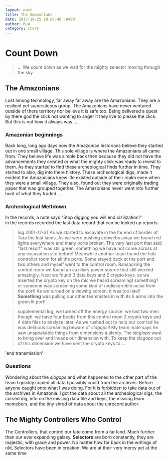 ```yaml
---
layout: post
title: The Amazonians
date: 2017-10-25 10:07:48 -0400
author: M.W
category: story
---
```

# Count Down

> ... We count down as we wait for the mighty selector moving through the sky.

## The Amazonians

Lost among technology, far away far away are the Amazonians. They are a resilient yet supersticous group. The Amazonians have never ventured outside of there territory nor believe it is safe too. Being delivered a quest by there god the click not wanting to anger it they live to please the click. But this is not how it always was.....

### Amazonian beginnings

Back long, long ago days now the Amazonian historians believe they started out in one small village. This sole village is where the Amazonians all came from. They believe life was simple back then because they did not have the advancements they created or what the mighty click was ready to reveal to them.
As they started to find these archeological finds further in time. They started to also, dig into there history. These archeological digs, made it evident the Amazonians knew life existed outside of their realm even when they were a small village. They also, found out they were originally trading paper that was grouped together. The Amazonians never went into further hunt of what they traded...

### Archeological Meltdown

In the records, a note says "Stop digging you will end cizilization!"<br>
in the records recorded the last data record that can be looked up reports.
>log 2001-12-31 As we started to excavate in the far end of border of Tara the lost lands. As we were pushing cobwebs away we found red lights everywhere and many ports broken. The very last port that said "last resort" was still green, something we have not come across at any excavation site before! Meanwhile another team found the hub controller room for all the ports. Some stayed back at the port and two others and myself went to the control room. Ransacking the control room we found an auxillary power source that still worked amazingly. Next we found 3 data keys and 2 crypto keys. as we inserted the crypto key on the mic we heard screaming! something? or someone was screaming some kind of undiscernible noise from the port! As we turned on a viewing screen, it was too late!! **Something** was pulling our other teammates in with its 6 arms into the green lit port! 

> supplemental log, we turned off the energy source. we lost two men though. we have four books from this control room 2 crypto keys and 4 data files to analyze later. As we rushed out to help our comrad he was delirious screaming beware of _slogops_!! My team mate says he saw unspeakable things from dimensions a plenty. The _sloglops_ want to bring over and invade our dimension with. To keep the _slogops_ out of this dimension we have sent the crypto keys to.... 

'end transmission' <br>

### Questions

Wondering about the _slogops_ and what happened to the other part of the team I quickly copied all data I possibly could from the archives. Before anyone caught onto what I was doing. For it is forbidden to take data out of the archives in Amazonia.
I got the data about all the archeological digs, the cursed dig, info on the missing data file and keys, the missing team memebers, and the tiny shred of data about the unrecord author.
 
   

     
    
   



## The Mighty Controllers Who Control  

The Controllers, that control our fate come from a far land. Much further than our ever expanding galaxy. 
**Selectors** are born constantly, they are majestic, with grace and power. No matter how far back in the writings of old, Selectors have been in creation. We are at their very mercy yet at the same time 